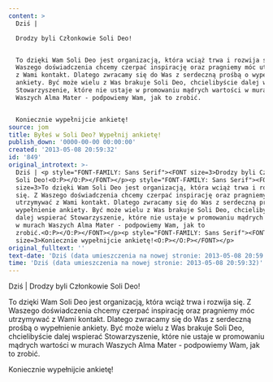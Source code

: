 ```yaml
---
content: >
  Dziś | 

  Drodzy byli Członkowie Soli Deo!


  To dzięki Wam Soli Deo jest organizacją, która wciąż trwa i rozwija się. Z
  Waszego doświadczenia chcemy czerpać inspirację oraz pragniemy móc utrzymywać
  z Wami kontakt. Dlatego zwracamy się do Was z serdeczną prośbą o wypełnienie
  ankiety. Być może wielu z Was brakuje Soli Deo, chcielibyście dalej wspierać
  Stowarzyszenie, które nie ustaje w promowaniu mądrych wartości w murach
  Waszych Alma Mater - podpowiemy Wam, jak to zrobić.


  Koniecznie wypełnijcie ankietę!
source: jom
title: Byłeś w Soli Deo? Wypełnij ankietę!
publish_down: '0000-00-00 00:00:00'
created: '2013-05-08 20:59:32'
id: '849'
original_introtext: >-
  Dziś | <p style="FONT-FAMILY: Sans Serif"><FONT size=3>Drodzy byli Członkowie
  Soli Deo!<O:P></O:P></FONT></p><p style="FONT-FAMILY: Sans Serif"><FONT
  size=3>To dzięki Wam Soli Deo jest organizacją, która wciąż trwa i rozwija
  się. Z Waszego doświadczenia chcemy czerpać inspirację oraz pragniemy móc
  utrzymywać z Wami kontakt. Dlatego zwracamy się do Was z serdeczną prośbą o
  wypełnienie ankiety. Być może wielu z Was brakuje Soli Deo, chcielibyście
  dalej wspierać Stowarzyszenie, które nie ustaje w promowaniu mądrych wartości
  w murach Waszych Alma Mater - podpowiemy Wam, jak to
  zrobić.<O:P></O:P></FONT></p><p style="FONT-FAMILY: Sans Serif"><FONT
  size=3>Koniecznie wypełnijcie ankietę!<O:P></O:P></FONT></p>
original_fulltext: ''
text-date: 'Dziś (data umieszczenia na nowej stronie: 2013-05-08 20:59:32)'
time: 'Dziś (data umieszczenia na nowej stronie: 2013-05-08 20:59:32)'
---
```

Dziś | 
Drodzy byli Członkowie Soli Deo!

To dzięki Wam Soli Deo jest organizacją, która wciąż trwa i rozwija się. Z Waszego doświadczenia chcemy czerpać inspirację oraz pragniemy móc utrzymywać z Wami kontakt. Dlatego zwracamy się do Was z serdeczną prośbą o wypełnienie ankiety. Być może wielu z Was brakuje Soli Deo, chcielibyście dalej wspierać Stowarzyszenie, które nie ustaje w promowaniu mądrych wartości w murach Waszych Alma Mater - podpowiemy Wam, jak to zrobić.

Koniecznie wypełnijcie ankietę!


<!--{{json:{"created_date":"2013-05-08 20:59:32","publish_down":"0000-00-00 00:00:00","id":"849"}}}-->